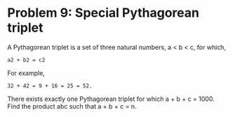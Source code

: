 # Problem 9: Special Pythagorean triplet

A Pythagorean triplet is a set of three natural numbers, a < b < c, for which,

```
a2 + b2 = c2
```

For example,

```
32 + 42 = 9 + 16 = 25 = 52.
```

There exists exactly one Pythagorean triplet for which a + b + c = 1000. Find the product abc such that a + b + c = n.
